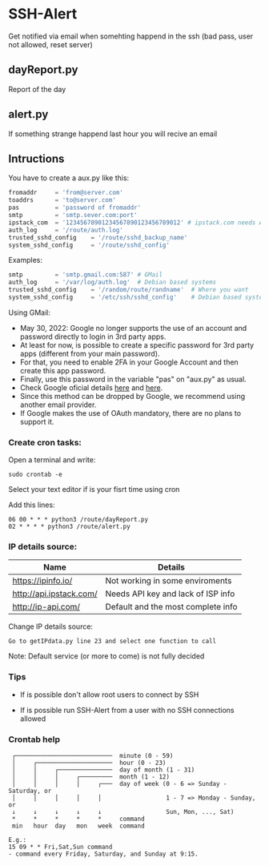 # SSH-Alert
Get notified via email when somehting happend in the ssh (bad pass, user not allowed, reset server)

## dayReport.py
Report of the day

## alert.py
If something strange happend last hour you will recive an email

## Intructions

You have to create a aux.py like this:

```python
fromaddr     = 'from@server.com'
toaddrs      = 'to@server.com'
pas          = 'password of fromaddr'
smtp         = 'smtp.sever.com:port'
ipstack_com  = '12345678901234567890123456789012' # ipstack.com needs API key
auth_log     = '/route/auth.log'
trusted_sshd_config    = '/route/sshd_backup_name'
system_sshd_config     = '/route/sshd_config'

```

Examples:

```python
smtp         = 'smtp.gmail.com:587' # GMail
auth_log     = '/var/log/auth.log'  # Debian based systems
trusted_sshd_config    = '/random/route/randname'  # Where you want
system_sshd_config     = '/etc/ssh/sshd_config'    # Debian based systems
```

Using GMail:
- May 30, 2022: Google no longer supports the use of an account and password directly to login in 3rd party apps.
- At least for now, is possible to create a specific password for 3rd party apps (different from your main password).
- For that, you need to enable 2FA in your Google Account and then create this app password.
- Finally, use this password in the variable "pas" on "aux.py" as usual.
- Check Google oficial details [here](https://support.google.com/accounts/answer/6010255) and [here](https://support.google.com/accounts/answer/185833).
- Since this method can be dropped by Google, we recommend using another email provider.
- If Google makes the use of OAuth mandatory, there are no plans to support it.

### Create cron tasks:

Open a terminal and write:

```
sudo crontab -e
```

Select your text editor if is your fisrt time using cron

Add this lines:

```
06 00 * * * python3 /route/dayReport.py
02 * * * * python3 /route/alert.py
```

### IP details source:

| Name                 | Details |
|----------------------|-------------------------|
| https://ipinfo.io/       | Not working in some enviroments        | 
| http://api.ipstack.com/  | Needs API key and lack of ISP info     | 
| http://ip-api.com/       | Default and the most complete info     | 

Change IP details source:

```
Go to getIPdata.py line 23 and select one function to call 
```

Note: Default service (or more to come) is not fully decided      


### Tips

- If is possible don't allow root users to connect by SSH

- If is possible run SSH-Alert from a user with no SSH connections allowed

### Crontab help

```
 ┌───────────────────────────  minute (0 - 59)
 │     ┌─────────────────────  hour (0 - 23)
 │     │     ┌───────────────  day of month (1 - 31)
 │     │     │     ┌─────────  month (1 - 12)
 │     │     │     │     ┌───  day of week (0 - 6 => Sunday - Saturday, or
 │     │     │     │     │                  1 - 7 => Monday - Sunday, or
 ↓     ↓     ↓     ↓     ↓                  Sun, Mon, ..., Sat)
 *     *     *     *     *     command
 min   hour  day   mon   week  command
 ```
 ```
 E.g.:
 15 09 * * Fri,Sat,Sun command
 - command every Friday, Saturday, and Sunday at 9:15.
 ```
